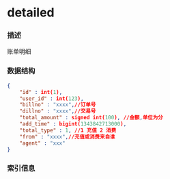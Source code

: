 # detailed

### 描述

账单明细

### 数据结构

```json
{
    "id" : int(1),
    "user_id" : int(123),
    "billno" : "xxxx",//订单号
    "dillno" : "xxxx",//交易号
    "total_amount" : signed int(100), //金额,单位为分
    "add_time" : bigint(1343842713000),
    "total_type" : 1, //1 充值 2 消费
    "from" : "xxxx",//充值或消费来自谁
    "agent" : "xxx"
}

```

### 索引信息

```json

```